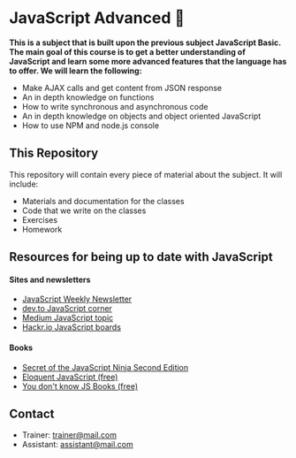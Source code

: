 # JavaScript Advanced 📘
**This is a subject that is built upon the previous subject JavaScript Basic. The main goal of this course is to get a better understanding of JavaScript and learn some more advanced features that the language has to offer. We will learn the following:**
* Make AJAX calls and get content from JSON response
* An in depth knowledge on functions
* How to write synchronous and asynchronous code
* An in depth knowledge on objects and object oriented JavaScript
* How to use NPM and node.js console

## This Repository

This repository will contain every piece of material about the subject. It will include:

* Materials and documentation for the classes 
* Code that we write on the classes
* Exercises
* Homework

## Resources for being up to date with JavaScript

#### Sites and newsletters

* [JavaScript Weekly Newsletter](https://javascriptweekly.com/)
* [dev.to JavaScript corner](https://dev.to/t/javascript)
* [Medium JavaScript topic](https://medium.com/topic/javascript)
* [Hackr.io JavaScript boards](https://hackr.io/tutorials/learn-javascript)

#### Books

* [Secret of the JavaScript Ninja Second Edition](https://www.bookdepository.com/Secrets-of-the-JavaScript-Ninja--Second-Edition/9781617292859)
* [Eloquent JavaScript (free)](https://eloquentjavascript.net/)
* [You don't know JS Books (free)](https://github.com/getify/You-Dont-Know-JS)

## Contact
* Trainer: trainer@mail.com
* Assistant: assistant@mail.com

